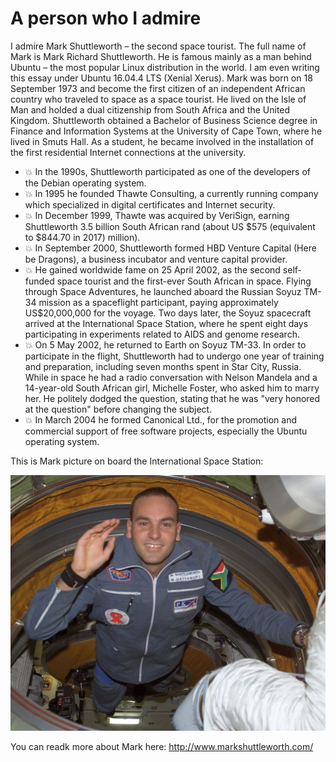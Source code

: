 # A person who I admire

I admire Mark Shuttleworth – the second space tourist. The full name of Mark is Mark Richard Shuttleworth. He is famous mainly as a man behind 
Ubuntu – the most popular Linux distribution in the world. I am even writing this essay under Ubuntu 16.04.4 LTS (Xenial Xerus).  Mark was born 
on 18 September 1973 and become the first citizen of an independent African country who traveled to space as a space tourist.  He lived on the 
Isle of Man and holded a dual citizenship from South Africa and the United Kingdom. Shuttleworth obtained a Bachelor of Business Science degree 
in Finance and Information Systems at the University of Cape Town, where he lived in Smuts Hall. As a student, he became involved in the installation 
of the first residential Internet connections at the university. 
* :boom: In the 1990s, Shuttleworth participated as one of the developers of the Debian operating 
system. 
* :boom: In 1995 he founded Thawte Consulting, a currently running company which specialized in digital certificates and Internet security. 
* :boom: In December 1999, Thawte was acquired by VeriSign, earning Shuttleworth 3.5 billion South African rand (about US $575 (equivalent to $844.70 in 2017) million). 
* :boom: In September 2000, Shuttleworth formed HBD Venture Capital (Here be Dragons), a business incubator and venture capital provider. 
* :boom: He gained worldwide fame on 25 April 2002, as the second self-funded space tourist and the first-ever South African in space. 
Flying through Space Adventures, he launched aboard the Russian Soyuz TM-34 mission as a spaceflight participant, paying approximately US$20,000,000 for 
the voyage. Two days later, the Soyuz spacecraft arrived at the International Space Station, where he spent eight days participating in experiments
 related to AIDS and genome research.
* :boom: On 5 May 2002, he returned to Earth on Soyuz TM-33. In order to participate in the flight, Shuttleworth had to 
 undergo one year of training and preparation, including seven months spent in Star City, Russia.
 While in space he had a radio conversation with Nelson Mandela and a 14-year-old South African girl, Michelle Foster, who asked him to marry her. He politely 
 dodged the question, stating that he was "very honored at the question" before changing the subject.  
* :boom: In March 2004 he formed Canonical Ltd., for the promotion and commercial support of free software projects, especially the Ubuntu operating system.

This is Mark picture on board the International Space Station:

![Shuttleworth on board the International Space Station](mark.png)

You can readk more about Mark here:
http://www.markshuttleworth.com/
